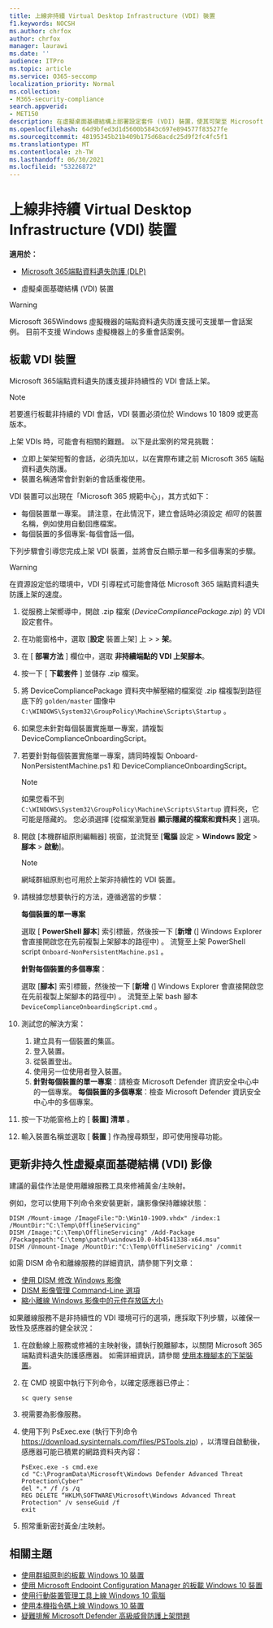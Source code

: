 ```yaml
---
title: 上線非持續 Virtual Desktop Infrastructure (VDI) 裝置
f1.keywords: NOCSH
ms.author: chrfox
author: chrfox
manager: laurawi
ms.date: ''
audience: ITPro
ms.topic: article
ms.service: O365-seccomp
localization_priority: Normal
ms.collection:
- M365-security-compliance
search.appverid:
- MET150
description: 在虛擬桌面基礎結構上部署設定套件 (VDI) 裝置，使其可架至 Microsoft 365 端點資料遺失防護服務。
ms.openlocfilehash: 64d9bfed3d1d5600b5843c697e894577f83527fe
ms.sourcegitcommit: 48195345b21b409b175d68acdc25d9f2fc4fc5f1
ms.translationtype: MT
ms.contentlocale: zh-TW
ms.lasthandoff: 06/30/2021
ms.locfileid: "53226872"
---
```

# <a name="onboard-non-persistent-virtual-desktop-infrastructure-vdi-devices"></a>上線非持續 Virtual Desktop Infrastructure (VDI) 裝置

**適用於：**
- [Microsoft 365端點資料遺失防護 (DLP) ](./endpoint-dlp-learn-about.md)

- 虛擬桌面基礎結構 (VDI) 裝置

> [!WARNING]
> Microsoft 365Windows 虛擬機器的端點資料遺失防護支援可支援單一會話案例。 目前不支援 Windows 虛擬機器上的多重會話案例。

## <a name="onboard-vdi-devices"></a>板載 VDI 裝置

Microsoft 365端點資料遺失防護支援非持續性的 VDI 會話上架。

> [!NOTE]
> 若要進行板載非持續的 VDI 會話，VDI 裝置必須位於 Windows 10 1809 或更高版本。

上架 VDIs 時，可能會有相關的難題。 以下是此案例的常見挑戰：

- 立即上架架短暫的會話，必須先加以，以在實際布建之前 Microsoft 365 端點資料遺失防護。
- 裝置名稱通常會針對新的會話重複使用。

VDI 裝置可以出現在「Microsoft 365 規範中心」，其方式如下：

- 每個裝置單一專案。
請注意，在此情況下，建立會話時必須設定 *相同* 的裝置名稱，例如使用自動回應檔案。
- 每個裝置的多個專案-每個會話一個。

下列步驟會引導您完成上架 VDI 裝置，並將會反白顯示單一和多個專案的步驟。

> [!WARNING]
> 在資源設定低的環境中，VDI 引導程式可能會降低 Microsoft 365 端點資料遺失防護上架的速度。

1. 從服務上架嚮導中，開啟 .zip 檔案 (*DeviceCompliancePackage.zip*) 的 VDI 設定套件。

2. 在功能窗格中，選取 [**設定** 裝置上架] 上  >    >  **架**。

3. 在 [ **部署方法** ] 欄位中，選取 **非持續端點的 VDI 上架腳本**。

4. 按一下 [ **下載套件** ] 並儲存 .zip 檔案。

5. 將 DeviceCompliancePackage 資料夾中解壓縮的檔案從 .zip 檔複製到路徑底下的 `golden/master` 圖像中 `C:\WINDOWS\System32\GroupPolicy\Machine\Scripts\Startup` 。

6. 如果您未針對每個裝置實施單一專案，請複製 DeviceComplianceOnboardingScript。

7. 若要針對每個裝置實施單一專案，請同時複製 Onboard-NonPersistentMachine.ps1 和 DeviceComplianceOnboardingScript。

    > [!NOTE]
    > 如果您看不到 `C:\WINDOWS\System32\GroupPolicy\Machine\Scripts\Startup` 資料夾，它可能是隱藏的。 您必須選擇 [從檔案瀏覽器 **顯示隱藏的檔案和資料夾** ] 選項。

8. 開啟 [本機群組原則編輯器] 視窗，並流覽至 [**電腦** 設定  >  **Windows 設定**  >  **腳本**  >  **啟動**]。

   > [!NOTE]
   > 網域群組原則也可用於上架非持續性的 VDI 裝置。

9. 請根據您想要執行的方法，遵循適當的步驟：

   **每個裝置的單一專案**

   選取 [ **PowerShell 腳本**] 索引標籤，然後按一下 [**新增** (] Windows Explorer 會直接開啟您在先前複製上架腳本的路徑中) 。 流覽至上架 PowerShell script `Onboard-NonPersistentMachine.ps1` 。

   **針對每個裝置的多個專案**：

   選取 [**腳本**] 索引標籤，然後按一下 [**新增** (] Windows Explorer 會直接開啟您在先前複製上架腳本的路徑中) 。 流覽至上架 bash 腳本 `DeviceComplianceOnboardingScript.cmd` 。

10. 測試您的解決方案：
    1. 建立具有一個裝置的集區。
    1. 登入裝置。
    1. 從裝置登出。
    1. 使用另一位使用者登入裝置。
    1. **針對每個裝置的單一專案**：請檢查 Microsoft Defender 資訊安全中心中的一個專案。
       **每個裝置的多個專案**：檢查 Microsoft Defender 資訊安全中心中的多個專案。

11. 按一下功能窗格上的 [ **裝置] 清單** 。

12. 輸入裝置名稱並選取 [ **裝置** ] 作為搜尋類型，即可使用搜尋功能。

## <a name="updating-non-persistent-virtual-desktop-infrastructure-vdi-images"></a>更新非持久性虛擬桌面基礎結構 (VDI) 影像

建議的最佳作法是使用離線服務工具來修補黃金/主映射。

例如，您可以使用下列命令來安裝更新，讓影像保持離線狀態：

```console
DISM /Mount-image /ImageFile:"D:\Win10-1909.vhdx" /index:1 /MountDir:"C:\Temp\OfflineServicing"
DISM /Image:"C:\Temp\OfflineServicing" /Add-Package /Packagepath:"C:\temp\patch\windows10.0-kb4541338-x64.msu"
DISM /Unmount-Image /MountDir:"C:\Temp\OfflineServicing" /commit
```

如需 DISM 命令和離線服務的詳細資訊，請參閱下列文章：

- [使用 DISM 修改 Windows 影像](/windows-hardware/manufacture/desktop/mount-and-modify-a-windows-image-using-dism)
- [DISM 影像管理 Command-Line 選項](/windows-hardware/manufacture/desktop/dism-image-management-command-line-options-s14)
- [縮小離線 Windows 影像中的元件存放區大小](/windows-hardware/manufacture/desktop/reduce-the-size-of-the-component-store-in-an-offline-windows-image)

如果離線服務不是非持續性的 VDI 環境可行的選項，應採取下列步驟，以確保一致性及感應器的健全狀況：

1. 在啟動線上服務或修補的主映射後，請執行脫離腳本，以關閉 Microsoft 365 端點資料遺失防護感應器。 如需詳細資訊，請參閱 [使用本機腳本的下架裝置](dlp-configure-endpoints-script.md#offboard-devices-using-a-local-script)。

2. 在 CMD 視窗中執行下列命令，以確定感應器已停止：

   ```console
   sc query sense
   ```

3. 視需要為影像服務。

4. 使用下列 PsExec.exe (執行下列命令 https://download.sysinternals.com/files/PSTools.zip) ，以清理自啟動後，感應器可能已積累的網路資料夾內容：

    ```console
    PsExec.exe -s cmd.exe
    cd "C:\ProgramData\Microsoft\Windows Defender Advanced Threat Protection\Cyber"
    del *.* /f /s /q
    REG DELETE “HKLM\SOFTWARE\Microsoft\Windows Advanced Threat Protection" /v senseGuid /f
    exit
    ```

5. 照常重新密封黃金/主映射。

## <a name="related-topics"></a>相關主題

- [使用群組原則的板載 Windows 10 裝置](dlp-configure-endpoints-gp.md)
- [使用 Microsoft Endpoint Configuration Manager 的板載 Windows 10 裝置](dlp-configure-endpoints-sccm.md)
- [使用行動裝置管理工具上線 Windows 10 電腦](dlp-configure-endpoints-mdm.md)
- [使用本機指令碼上線 Windows 10 裝置](dlp-configure-endpoints-script.md)
- [疑難排解 Microsoft Defender 高級威脅防護上架問題](/windows/security/threat-protection/microsoft-defender-atp/troubleshoot-onboarding)
